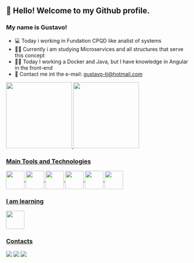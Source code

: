 ## 👋 Hello! Welcome to my Github profile.
### My name is Gustavo!

- :computer: Today i working in Fundation CPQD like analist of systems
- :male_detective: Currently i am studying Microservices and all structures that serve this concept
- :male_detective: Today I working a Docker and Java, but I have knowledge in Angular in the front-end
- 💬 Contact me int the e-mail: gustavo-tj@hotmail.com

<div>
  <a href="https://github.com/gustavoPaulo">
  <img height="180em" src="https://github-readme-stats.vercel.app/api?username=gustavoPaulo&show_icons=true&theme=dracula&include_all_commits=true&count_private=true"/>
  <img height="180em" src="https://github-readme-stats.vercel.app/api/top-langs/?username=gustavoPaulo&show_icons=true&layout=compact&langs_count=7&theme=dracula"/>
</div>

### Main Tools and Technologies

<div style="display: inline_block">
  <img align="center" src="https://cdn.jsdelivr.net/gh/devicons/devicon/icons/java/java-original.svg" width="50" height="50"/>
  <img align="center" src="https://cdn.jsdelivr.net/gh/devicons/devicon/icons/spring/spring-original.svg" width="50" height="50" />
  <img align="center" src="https://cdn.jsdelivr.net/gh/devicons/devicon/icons/oracle/oracle-original.svg" width="50" height="50"/>
  <img align="center" src="https://cdn.jsdelivr.net/gh/devicons/devicon/icons/angularjs/angularjs-original.svg" width="50" height="50"/>
  <img align="center" src="https://cdn.jsdelivr.net/gh/devicons/devicon/icons/typescript/typescript-original.svg" width="50" height="50"/>
  <img align="center" src="https://cdn.jsdelivr.net/gh/devicons/devicon/icons/git/git-original.svg" width="50" height="50"/>
</div>

### I am learning

<div>
  <img src="https://cdn.jsdelivr.net/gh/devicons/devicon/icons/docker/docker-original.svg" width="50" height="50"/>
</div>

### Contacts

<div>
   <a href="https://www.linkedin.com/in/gustavo-da-silva-paulo-14b358123/" target="_self"><img src="https://img.shields.io/badge/-LinkedIn-%230077B5?style=for-the-badge&logo=linkedin&logoColor=white" target="_blank"></a>
  <a href="https://wa.me/5513982288624?text=Ol%C3%A1%20Gustavo%2C%20tudo%20bem%3F!%20Vi%20seu%20perfil%20no%20Github." target="_blank"><img src="https://img.shields.io/badge/WhatsApp-25D366?style=for-the-badge&logo=whatsapp&logoColor=white" target="_blank"></a>
  <a href="mailto:gustavo-tj@hotmail.com" target="_blank"><img src="https://img.shields.io/badge/Microsoft_Outlook-0078D4?style=for-the-badge&logo=microsoft-outlook&logoColor=white" target="_blank"></a>
</div>

